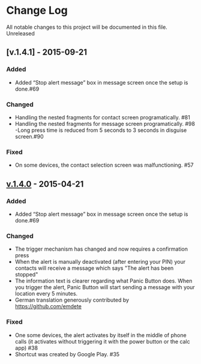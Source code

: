 # **Change Log**

All notable changes to this project will be documented in this file. 
Unreleased


##  **[v.1.4.1] - 2015-09-21**

### **Added**

-	Added “Stop alert message” box in message screen once the setup is done.#69

### **Changed**

-	Handling the nested fragments for contact screen programatically. #81
- Handling the nested fragments for message screen programatically. #98
 -Long press time is reduced from 5 seconds to 3 seconds in disguise screen.#90

### **Fixed**

- On some devices, the contact selection screen was malfunctioning. #57

## **[v.1.4.0](https://github.com/PanicInitiative/PanicButton/releases/tag/v1.4.0) - 2015-04-21**

### **Added**

-	Added “Stop alert message” box in message screen once the setup is done.#69

### **Changed**

- The trigger mechanism has changed and now requires a confirmation press
-	When the alert is manually deactivated (after entering your PIN) your contacts will receive a message which says "The alert has been stopped"
- The information text is clearer regarding what Panic Button does. When you trigger the alert, Panic Button will start sending a message with your location every 5 minutes.
- 	German translation generously contributed by https://github.com/emdete

### **Fixed**

- One some devices, the alert activates by itself in the middle of phone calls (it activates without triggering it with the power button or the calc app) #38
- Shortcut was created by Google Play. #35
